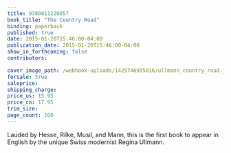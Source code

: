 ```yaml
---
title: 9780811220057
book_title: "The Country Road"
binding: paperback
published: true
date: 2015-01-20T15:46:00-04:00
publication_date: 2015-01-20T15:46:00-04:00
show_in_forthcoming: false
contributors:

cover_image_path: /webhook-uploads/1425746935016/ullmann_country_road.jpg
forsale: true
saleprice:
shipping_charge:
price_us: 15.95
price_cn: 17.95
trim_size:
page_count: 160
---
```

Lauded by Hesse, Rilke, Musil, and Mann, this is the first book to appear in English by the unique Swiss modernist Regina Ullmann.


